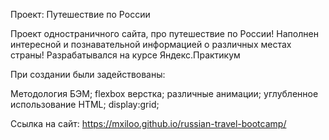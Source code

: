 Проект: Путешествие по России

Проект одностраничного сайта, про путешествие по России!
Наполнен интересной и познавательной информацией о различных местах страны! Разрабатывался на курсе Яндекс.Практикум

При создании были задействованы:

Методология БЭМ;
flexbox верстка;
различные анимации;
углубленное использование HTML;
display:grid;

Ссылка на сайт: https://mxiloo.github.io/russian-travel-bootcamp/
